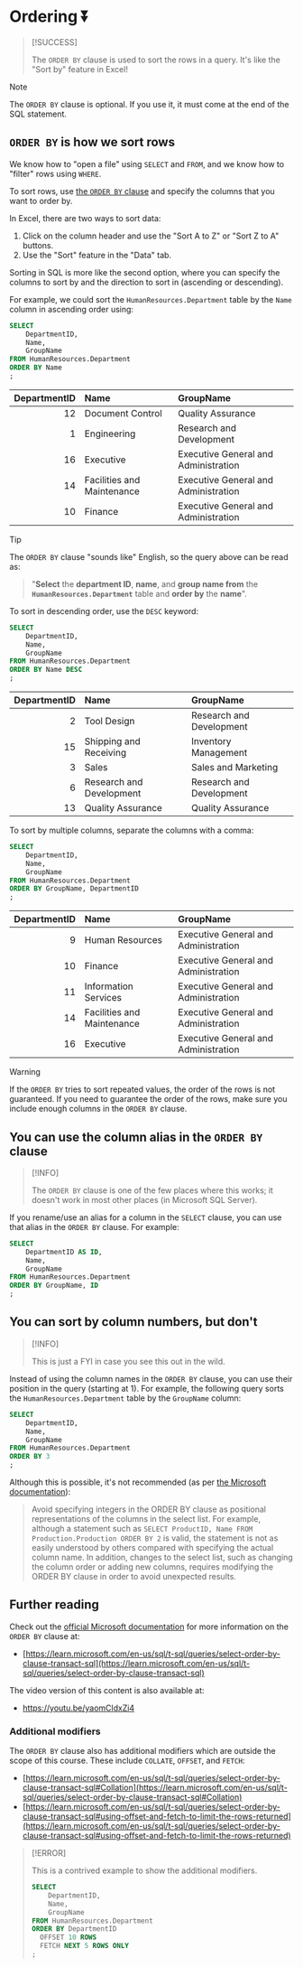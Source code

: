 # Ordering ⏬

> [!SUCCESS]
>
> The `ORDER BY` clause is used to sort the rows in a query. It's like the "Sort by" feature in Excel!

> [!NOTE]
>
> The `ORDER BY` clause is optional. If you use it, it must come at the end of the SQL statement.

## `ORDER BY` is how we sort rows

We know how to "open a file" using `SELECT` and `FROM`, and we know how to "filter" rows using `WHERE`.

To sort rows, use [the `ORDER BY` clause](https://learn.microsoft.com/en-us/sql/t-sql/queries/select-order-by-clause-transact-sql) and specify the columns that you want to order by.

In Excel, there are two ways to sort data:

1. Click on the column header and use the "Sort A to Z" or "Sort Z to A" buttons.
2. Use the "Sort" feature in the "Data" tab.

Sorting in SQL is more like the second option, where you can specify the columns to sort by and the direction to sort in (ascending or descending).

For example, we could sort the `HumanResources.Department` table by the `Name` column in ascending order using:

```sql
SELECT
    DepartmentID,
    Name,
    GroupName
FROM HumanResources.Department
ORDER BY Name
;
```

| DepartmentID | Name                       | GroupName                            |
| -----------: | :------------------------- | :----------------------------------- |
|           12 | Document Control           | Quality Assurance                    |
|            1 | Engineering                | Research and Development             |
|           16 | Executive                  | Executive General and Administration |
|           14 | Facilities and Maintenance | Executive General and Administration |
|           10 | Finance                    | Executive General and Administration |

> [!TIP]
>
> The `ORDER BY` clause "sounds like" English, so the query above can be read as:
>
> > "**Select** the **department ID**, **name**, and **group name from** the **`HumanResources.Department`** table and **order by** the **name**".

To sort in descending order, use the `DESC` keyword:

```sql
SELECT
    DepartmentID,
    Name,
    GroupName
FROM HumanResources.Department
ORDER BY Name DESC
;
```

| DepartmentID | Name                     | GroupName                |
| -----------: | :----------------------- | :----------------------- |
|            2 | Tool Design              | Research and Development |
|           15 | Shipping and Receiving   | Inventory Management     |
|            3 | Sales                    | Sales and Marketing      |
|            6 | Research and Development | Research and Development |
|           13 | Quality Assurance        | Quality Assurance        |

To sort by multiple columns, separate the columns with a comma:

```sql
SELECT
    DepartmentID,
    Name,
    GroupName
FROM HumanResources.Department
ORDER BY GroupName, DepartmentID
;
```

| DepartmentID | Name                       | GroupName                            |
| -----------: | :------------------------- | :----------------------------------- |
|            9 | Human Resources            | Executive General and Administration |
|           10 | Finance                    | Executive General and Administration |
|           11 | Information Services       | Executive General and Administration |
|           14 | Facilities and Maintenance | Executive General and Administration |
|           16 | Executive                  | Executive General and Administration |

> [!WARNING]
>
> If the `ORDER BY` tries to sort repeated values, the order of the rows is not guaranteed. If you need to guarantee the order of the rows, make sure you include enough columns in the `ORDER BY` clause.

## You can use the column alias in the `ORDER BY` clause

> [!INFO]
>
> The `ORDER BY` clause is one of the few places where this works; it doesn't work in most other places (in Microsoft SQL Server).

If you rename/use an alias for a column in the `SELECT` clause, you can use that alias in the `ORDER BY` clause. For example:

```sql
SELECT
    DepartmentID AS ID,
    Name,
    GroupName
FROM HumanResources.Department
ORDER BY GroupName, ID
;
```

## You can sort by column numbers, but don't

> [!INFO]
>
> This is just a FYI in case you see this out in the wild.

Instead of using the column names in the `ORDER BY` clause, you can use their position in the query (starting at 1). For example, the following query sorts the `HumanResources.Department` table by the `GroupName` column:

```sql
SELECT
    DepartmentID,
    Name,
    GroupName
FROM HumanResources.Department
ORDER BY 3
;
```

Although this is possible, it's not recommended (as per [the Microsoft documentation](https://learn.microsoft.com/en-us/sql/t-sql/queries/select-order-by-clause-transact-sql#best-practices)):

> Avoid specifying integers in the ORDER BY clause as positional representations of the columns in the select list. For example, although a statement such as `SELECT ProductID, Name FROM Production.Production ORDER BY 2` is valid, the statement is not as easily understood by others compared with specifying the actual column name. In addition, changes to the select list, such as changing the column order or adding new columns, requires modifying the ORDER BY clause in order to avoid unexpected results.

## Further reading

Check out the [official Microsoft documentation](https://learn.microsoft.com/en-us/sql/t-sql/queries/select-order-by-clause-transact-sql) for more information on the `ORDER BY` clause at:

- [https://learn.microsoft.com/en-us/sql/t-sql/queries/select-order-by-clause-transact-sql](https://learn.microsoft.com/en-us/sql/t-sql/queries/select-order-by-clause-transact-sql)

The video version of this content is also available at:

- https://youtu.be/yaomCldxZi4

### Additional modifiers

The `ORDER BY` clause also has additional modifiers which are outside the scope of this course. These include `COLLATE`, `OFFSET`, and `FETCH`:

- [https://learn.microsoft.com/en-us/sql/t-sql/queries/select-order-by-clause-transact-sql#Collation](https://learn.microsoft.com/en-us/sql/t-sql/queries/select-order-by-clause-transact-sql#Collation)
- [https://learn.microsoft.com/en-us/sql/t-sql/queries/select-order-by-clause-transact-sql#using-offset-and-fetch-to-limit-the-rows-returned](https://learn.microsoft.com/en-us/sql/t-sql/queries/select-order-by-clause-transact-sql#using-offset-and-fetch-to-limit-the-rows-returned)

> [!ERROR]
>
> This is a contrived example to show the additional modifiers.
>
> ```sql
> SELECT
>     DepartmentID,
>     Name,
>     GroupName
> FROM HumanResources.Department
> ORDER BY DepartmentID
>   OFFSET 10 ROWS
>   FETCH NEXT 5 ROWS ONLY
> ;
> ```
